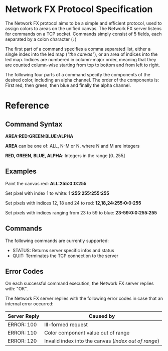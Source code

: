 # Network FX Protocol Specification

The Network FX protocol aims to be a simple and efficient protocol, used to assign colors to areas on the unified canvas.
The Network FX server listens for commands on a TCP socket. Commands simply consist of 5 fields, each separated by a
colon character (`:`)

The first part of a command specifies a comma separated list, either a single index into the led map (_"the canvas"_),
or an area of indices into the led map. Indices are numbered in column-major order, meaning that they are counted
column-wise starting from top to bottom and from left to right.

The following four parts of a command specify the components of the desired color, including an alpha channel.
The order of the components is: First red, then green, then blue and finally the alpha channel.

# Reference

## Command Syntax

**AREA:RED:GREEN:BLUE:ALPHA**

**AREA** can be one of: ALL, N-M or N, where N and M are integers

**RED, GREEN, BLUE, ALPHA**: Integers in the range [0..255]

## Examples

Paint the canvas red: **ALL:255:0:0:255**

Set pixel with index 1 to white: **1:255:255:255:255**

Set pixels with indices 12, 18 and 24 to red: **12,18,24:255:0:0:255**

Set pixels with indices ranging from 23 to 59 to blue: **23-59:0:0:255:255**

## Commands

The following commands are currently supported:

- STATUS: Returns server specific infos and status
- QUIT: Terminates the TCP connection to the server

## Error Codes

On each successful command execution, the Network FX server replies with: "OK".

The Network FX server replies with the following error codes in case that an internal error occurred:

| Server Reply | Caused by                                            |
| ------------ | ---------------------------------------------------- |
| ERROR: 100   | Ill-formed request                                   |
| ERROR: 110   | Color component value out of range                   |
| ERROR: 120   | Invalid index into the canvas (_index out of range_) |
